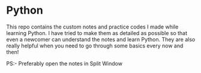 # Python
This repo contains the custom notes and practice codes I made while learning Python. I have tried to make them as detailed as possible so that even a newcomer can understand the notes and learn Python. They are also really helpful when you need to go through some basics every now and then!

PS:- Preferably open the notes in Split Window

